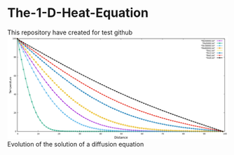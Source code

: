 # The-1-D-Heat-Equation
This repository have created for test github  
![add image](https://github.com/HesamSW/The-1-D-Heat-Equation/blob/master/final.png)
Evolution of the solution of a diffusion equation
